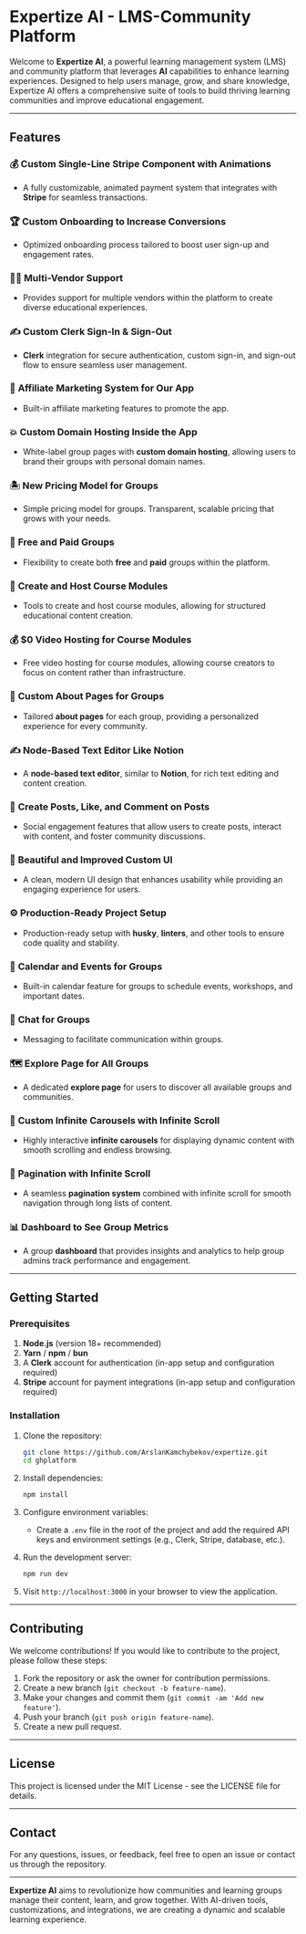 # Expertize AI - LMS-Community Platform

Welcome to **Expertize AI**, a powerful learning management system (LMS) and community platform that leverages **AI** capabilities to enhance learning experiences. Designed to help users manage, grow, and share knowledge, Expertize AI offers a comprehensive suite of tools to build thriving learning communities and improve educational engagement.

---

## Features

### 💰 **Custom Single-Line Stripe Component with Animations**

-   A fully customizable, animated payment system that integrates with **Stripe** for seamless transactions.

### 🏆 **Custom Onboarding to Increase Conversions**

-   Optimized onboarding process tailored to boost user sign-up and engagement rates.

### 🧑‍💼 **Multi-Vendor Support**

-   Provides support for multiple vendors within the platform to create diverse educational experiences.

### ✍️ **Custom Clerk Sign-In & Sign-Out**

-   **Clerk** integration for secure authentication, custom sign-in, and sign-out flow to ensure seamless user management.

### 🤝 **Affiliate Marketing System for Our App**

-   Built-in affiliate marketing features to promote the app.

### 💥 **Custom Domain Hosting Inside the App**

-   White-label group pages with **custom domain hosting**, allowing users to brand their groups with personal domain names.

### 🏝️ **New Pricing Model for Groups**

-   Simple pricing model for groups. Transparent, scalable pricing that grows with your needs.

### 🎁 **Free and Paid Groups**

-   Flexibility to create both **free** and **paid** groups within the platform.

### 🎥 **Create and Host Course Modules**

-   Tools to create and host course modules, allowing for structured educational content creation.

### 💰 **$0 Video Hosting for Course Modules**

-   Free video hosting for course modules, allowing course creators to focus on content rather than infrastructure.

### 📃 **Custom About Pages for Groups**

-   Tailored **about pages** for each group, providing a personalized experience for every community.

### ✍️ **Node-Based Text Editor Like Notion**

-   A **node-based text editor**, similar to **Notion**, for rich text editing and content creation.

### 📱 **Create Posts, Like, and Comment on Posts**

-   Social engagement features that allow users to create posts, interact with content, and foster community discussions.

### 🎨 **Beautiful and Improved Custom UI**

-   A clean, modern UI design that enhances usability while providing an engaging experience for users.

### ⚙️ **Production-Ready Project Setup**

-   Production-ready setup with **husky**, **linters**, and other tools to ensure code quality and stability.

### 📅 **Calendar and Events for Groups**

-   Built-in calendar feature for groups to schedule events, workshops, and important dates.

### 💬 **Chat for Groups**

-   Messaging to facilitate communication within groups.

### 🗺️ **Explore Page for All Groups**

-   A dedicated **explore page** for users to discover all available groups and communities.

### 🛝 **Custom Infinite Carousels with Infinite Scroll**

-   Highly interactive **infinite carousels** for displaying dynamic content with smooth scrolling and endless browsing.

### 🔢 **Pagination with Infinite Scroll**

-   A seamless **pagination system** combined with infinite scroll for smooth navigation through long lists of content.

### 📊 **Dashboard to See Group Metrics**

-   A group **dashboard** that provides insights and analytics to help group admins track performance and engagement.

---

## Getting Started

### Prerequisites

1. **Node.js** (version 18+ recommended)
2. **Yarn** / **npm** / **bun**
3. A **Clerk** account for authentication (in-app setup and configuration required)
4. **Stripe** account for payment integrations (in-app setup and configuration required)

### Installation

1. Clone the repository:

    ```bash
    git clone https://github.com/ArslanKamchybekov/expertize.git
    cd ghplatform

    ```

2. Install dependencies:

    ```bash
    npm install

    ```

3. Configure environment variables:
    - Create a `.env` file in the root of the project and add the required API keys and environment settings (e.g., Clerk, Stripe, database, etc.).
4. Run the development server:

    ```bash
    npm run dev

    ```

5. Visit `http://localhost:3000` in your browser to view the application.

---

## Contributing

We welcome contributions! If you would like to contribute to the project, please follow these steps:

1. Fork the repository or ask the owner for contribution permissions.
2. Create a new branch (`git checkout -b feature-name`).
3. Make your changes and commit them (`git commit -am 'Add new feature'`).
4. Push your branch (`git push origin feature-name`).
5. Create a new pull request.

---

## License

This project is licensed under the MIT License - see the LICENSE file for details.

---

## Contact

For any questions, issues, or feedback, feel free to open an issue or contact us through the repository.

---

**Expertize AI** aims to revolutionize how communities and learning groups manage their content, learn, and grow together. With AI-driven tools, customizations, and integrations, we are creating a dynamic and scalable learning experience.
